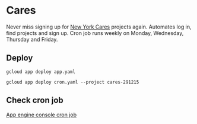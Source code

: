 # Cares

Never miss signing up for [New York Cares](https://www.newyorkcares.org/) projects again. Automates log in, find projects and sign up. Cron job runs weekly on Monday, Wednesday, Thursday and Friday.

## Deploy

```
gcloud app deploy app.yaml
```

```
gcloud app deploy cron.yaml --project cares-291215
```

## Check cron job

[App engine console cron job](https://console.cloud.google.com/appengine/taskqueues/cron?project=cares-291215)